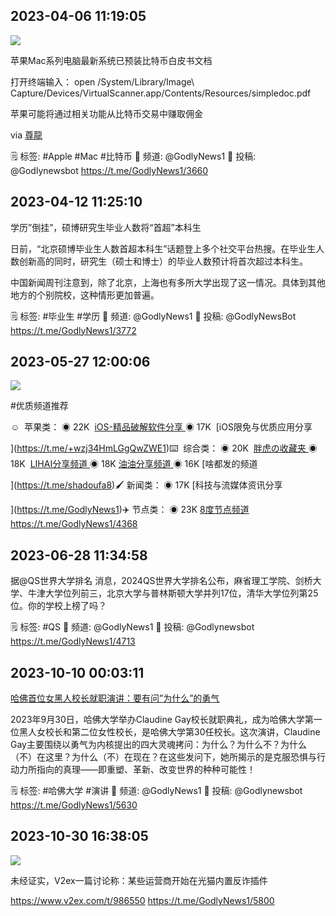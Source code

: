 
## 2023-04-06 11:19:05

![](assets/GodlyNews1/20250321_122745_481870.jpg) 

苹果Mac系列电脑最新系统已预装比特币白皮书文档

打开终端输入：
open /System/Library/Image\ Capture/Devices/VirtualScanner.app/Contents/Resources/simpledoc.pdf

苹果可能将通过相关功能从比特币交易中赚取佣金

via [尊龍](https://t.me/zunlong)

🗒 标签: \#Apple \#Mac \#比特币
📢 频道: @GodlyNews1
🤖 投稿: @Godlynewsbot
https://t.me/GodlyNews1/3660

## 2023-04-12 11:25:10



学历”倒挂”，硕博研究生毕业人数将“首超”本科生

日前，“北京硕博毕业生人数首超本科生”话题登上多个社交平台热搜。在毕业生人数创新高的同时，研究生（硕士和博士）的毕业人数预计将首次超过本科生。

中国新闻周刊注意到，除了北京，上海也有多所大学出现了这一情况。具体到其他地方的个别院校，这种情形更加普遍。

🗒 标签: \#毕业生 \#学历 
📢 频道: @GodlyNews1
🤖 投稿: @GodlyNewsBot
https://t.me/GodlyNews1/3772

## 2023-05-27 12:00:06

![](assets/GodlyNews1/20250321_122927_325010.jpg) 

\#优质频道推荐

☺️  苹果类：
◉ 22K  [iOS-精品破解软件分享
](https://t.me/tkdashen)◉ 17K  [iOS限免与优质应用分享

](https://t.me/+wzj34HmLGgQwZWE1)⌨️  综合类：
◉ 20K  [胖虎の收藏夹
](https://t.me/gitbig)◉ 18K  [LIHAI分享频道
](https://t.me/lihaiba)◉ 18K [油油分享频道
](https://t.me/+wlOe1mqsZo8zZjE1)◉ 16K [啥都发的频道

](https://t.me/shadoufa8)🖌 新闻类：
◉ 17K [科技与流媒体资讯分享

](https://t.me/GodlyNews1)✈️ 节点类：
◉ 23K [8度节点频道](https://t.me/mfjdpd)
https://t.me/GodlyNews1/4368

## 2023-06-28 11:34:58



据@QS世界大学排名 消息，2024QS世界大学排名公布，麻省理工学院、剑桥大学、牛津大学位列前三，北京大学与普林斯顿大学并列17位，清华大学位列第25位。你的学校上榜了吗？

🗒 标签: \#QS 
📢 频道: @GodlyNews1
🤖 投稿: @Godlynewsbot
https://t.me/GodlyNews1/4713

## 2023-10-10 00:03:11



[哈佛首位女黑人校长就职演讲：要有问”为什么”的勇气](https://youtu.be/vU75RZkNPWc)

2023年9月30日，哈佛大学举办Claudine Gay校长就职典礼，成为哈佛大学第一位黑人女校长和第二位女性校长，是哈佛大学第30任校长。这次演讲，Claudine Gay主要围绕以勇气为内核提出的四大灵魂拷问：为什么？为什么不？为什么（不）在这里？为什么（不）在现在？在这些发问下，她所揭示的是克服恐惧与行动力所指向的真理——即重塑、革新、改变世界的种种可能性！

🗒 标签: \#哈佛大学 \#演讲
📢 频道: @GodlyNews1
🤖 投稿: @Godlynewsbot
https://t.me/GodlyNews1/5630

## 2023-10-30 16:38:05

![](assets/GodlyNews1/20250321_123017_934579.jpg) 

未经证实，V2ex一篇讨论称：某些运营商开始在光猫内置反诈插件

https://www.v2ex.com/t/986550
https://t.me/GodlyNews1/5800
